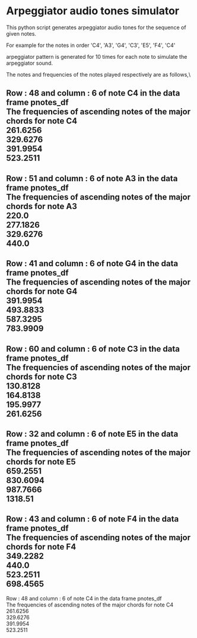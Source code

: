 # Arpeggiator audio tones simulator

This python script generates arpeggiator audio tones for the sequence of given notes.

For example for the notes in order 'C4', 'A3', 'G4', 'C3', 'E5', 'F4', 'C4' 

arpeggiator pattern is generated for 10 times for each note to simulate the arpeggiator sound. 

The notes and frequencies of the notes played respectively are as follows,\

Row : 48 and column : 6  of note C4 in the data frame pnotes_df\
The frequencies of ascending notes of the major chords for note C4\
261.6256\
329.6276\
391.9954\
523.2511
---
Row : 51 and column : 6  of note A3 in the data frame pnotes_df\
The frequencies of ascending notes of the major chords for note A3\
220.0\
277.1826\
329.6276\
440.0
---
Row : 41 and column : 6  of note G4 in the data frame pnotes_df\
The frequencies of ascending notes of the major chords for note G4\
391.9954\
493.8833\
587.3295\
783.9909
---
Row : 60 and column : 6  of note C3 in the data frame pnotes_df\
The frequencies of ascending notes of the major chords for note C3\
130.8128\
164.8138\
195.9977\
261.6256
---
Row : 32 and column : 6  of note E5 in the data frame pnotes_df\
The frequencies of ascending notes of the major chords for note E5\
659.2551\
830.6094\
987.7666\
1318.51
---
Row : 43 and column : 6  of note F4 in the data frame pnotes_df\
The frequencies of ascending notes of the major chords for note F4\
349.2282\
440.0\
523.2511\
698.4565
---
Row : 48 and column : 6  of note C4 in the data frame pnotes_df\
The frequencies of ascending notes of the major chords for note C4\
261.6256\
329.6276\
391.9954\
523.2511
